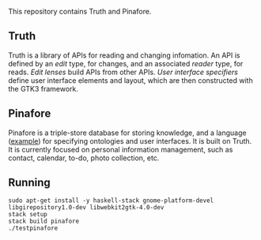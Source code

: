 This repository contains Truth and Pinafore.

## Truth
Truth is a library of APIs for reading and changing infomation.
An API is defined by an *edit* type, for changes, and an associated *reader* type, for reads.
*Edit lenses* build APIs from other APIs.
*User interface specifiers* define user interface elements and layout, which are then constructed with the GTK3 framework.

## Pinafore
Pinafore is a triple-store database for storing knowledge, and a language ([example](test/test.pui)) for specifying ontologies and user interfaces.
It is built on Truth.
It is currently focused on personal information management, such as contact, calendar, to-do, photo collection, etc.

## Running
```shell
sudo apt-get install -y haskell-stack gnome-platform-devel libgirepository1.0-dev libwebkit2gtk-4.0-dev
stack setup
stack build pinafore
./testpinafore
```
